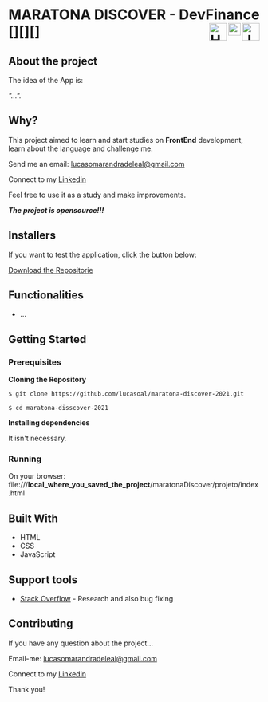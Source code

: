 
# MARATONA DISCOVER - DevFinance [<img src="https://upload.wikimedia.org/wikipedia/commons/9/99/Unofficial_JavaScript_logo_2.svg" alt="JavaScript Logo" width="35" Title="JavaScript" align='right'>][<img src="https://upload.wikimedia.org/wikipedia/commons/d/d5/CSS3_logo_and_wordmark.svg" alt="CSS Logo" width="25" Title="CSS" align='right'>][<img src="https://upload.wikimedia.org/wikipedia/commons/6/61/HTML5_logo_and_wordmark.svg" alt="HTML Logo" width="35" Title="HTML" align='right'>]


<!-- 
<img src="media/ptrsc(1).jpeg" width="20%"> <img src="media/ptrsc(2).jpeg" width="20%">
<img src="media/ptrsc(3).jpeg" width="20%"> <img src="media/ptrsc(4).jpeg" width="20%">
<img src="media/ptrsc(5).jpeg" width="20%"> <img src="media/ptrsc(6).jpeg" width="20%">
<img src="media/ptrsc(7).jpeg" width="20%"> <img src="media/view(2).gif" width="20%">
 -->

## About the project

The idea of the App is:

_"..."._

## Why?

This project aimed to learn and start studies on **FrontEnd** development, learn about the language and challenge me.

Send me an email: lucasomarandradeleal@gmail.com

Connect to my [Linkedin](https://linkedin.com/in/lucasomarandradeleal)

Feel free to use it as a study and make improvements.

***The project is opensource!!!***

## Installers

If you want to test the application, click the button below:

[Download the Repositorie](https://github.com/lucasoal/maratona-discover-2021/archive/refs/heads/master.zip)


## Functionalities

- ...

       
## Getting Started

### Prerequisites


**Cloning the Repository**

```
$ git clone https://github.com/lucasoal/maratona-discover-2021.git

$ cd maratona-disscover-2021
```

**Installing dependencies**

It isn't necessary.

### Running

On your browser:
file:///**local_where_you_saved_the_project**/maratonaDiscover/projeto/index.html

## Built With

- HTML
- CSS
- JavaScript

## Support tools

- [Stack Overflow](https://stackoverflow.com/) - Research and also bug fixing

## Contributing

If you have any question about the project...

Email-me: lucasomarandradeleal@gmail.com

Connect to my [Linkedin](https://linkedin.com/in/lucasomarandradeleal)

Thank you!
